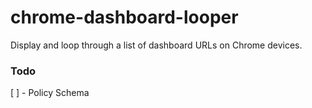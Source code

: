 # chrome-dashboard-looper

Display and loop through a list of dashboard URLs on Chrome devices.

### Todo

[ ] - Policy Schema
